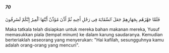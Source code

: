 ##### 70

<span class="ayah">فَلَمَّا جَهَّزَهُم بِجَهَازِهِمْ جَعَلَ ٱلسِّقَايَةَ فِى رَحْلِ أَخِيهِ ثُمَّ أَذَّنَ مُؤَذِّنٌ أَيَّتُهَا ٱلْعِيرُ إِنَّكُمْ لَسَٰرِقُونَ</span>

<span class="ayah_translation">Maka tatkala telah disiapkan untuk mereka bahan makanan mereka, Yusuf memasukkan piala (tempat minum) ke dalam karung saudaranya. Kemudian berteriaklah seseorang yang menyerukan: "Hai kafilah, sesungguhnya kamu adalah orang-orang yang mencuri".</span>
